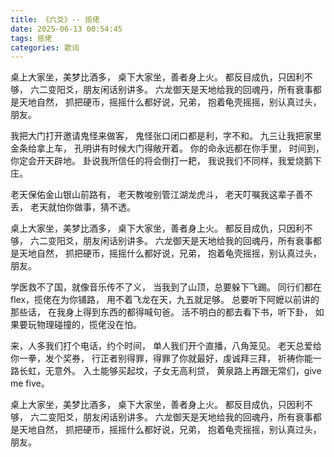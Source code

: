 ```yaml
---
title: 《六爻》-- 揽佬
date: 2025-06-13 00:54:45
tags: 揽佬
categories: 歌词
---
```


桌上大家坐，美梦比酒多，
桌下大家坐，善者身上火。
都反目成仇，只因利不够，
六二变阳爻，朋友闲话别讲多。
六龙御天是天地给我的回魂丹，所有衰事都是天地自然，
抓把硬币，摇摇什么都好说，兄弟，
抱着龟壳摇摇，别认真过头，朋友。


我把大门打开邀请鬼怪来做客，
鬼怪张口闭口都是利，字不和。
九三让我把家里金条给拿上车，
孔明讲有时候大门得敞开着。
你的命永远都在你手里，
时间到，你定会开天辟地。
卦说我所信任的将会倒打一耙，
我说我们不同样，我爱烧鹅下庄。


老天保佑金山银山前路有，
老天教唆别管江湖龙虎斗，
老天叮嘱我这辈子善不丢，
老天就怕你做事，猜不透。


桌上大家坐，美梦比酒多，
桌下大家坐，善者身上火。
都反目成仇，只因利不够，
六二变阳爻，朋友闲话别讲多。
六龙御天是天地给我的回魂丹，所有衰事都是天地自然，
抓把硬币，摇摇什么都好说，兄弟，
抱着龟壳摇摇，别认真过头，朋友。


学医救不了国，就像音乐传不了义，
当我到了山顶，总要躲下飞踢。
同行们都在flex，揽佬在为你铺路，
用不着飞龙在天，九五就足够。
总要听下阿嬷以前讲的那些话，
在我身上得到东西的都得喊句爸。
活不明白的都去看下书，听下卦，
如果要玩物理碰撞的，揽佬没在怕。


来，人多我们打个电话，约个时间，
单人我们开个直播，八角笼见。
老天总爱给你一拳，发个奖券，
行正者别得罪，得罪了你就最好，虔诚拜三拜，
祈祷你能一路长虹，无意外。
入土能够买起坟，子女无高利贷，
黄泉路上再跟无常们，give me five。


桌上大家坐，美梦比酒多，
桌下大家坐，善者身上火。
都反目成仇，只因利不够，
六二变阳爻，朋友闲话别讲多。
六龙御天是天地给我的回魂丹，所有衰事都是天地自然，
抓把硬币，摇摇什么都好说，兄弟，
抱着龟壳摇摇，别认真过头，朋友。